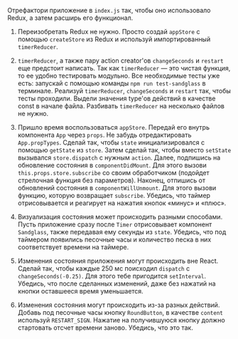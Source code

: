 Отрефактори приложение в `index.js` так, чтобы оно использовало Redux, а затем расширь его функционал.

1. Переизобретать Redux не нужно.
Просто создай `appStore` с помощью `createStore` из Redux и используй импортированный `timerReducer`.

2. `timerReducer`, а также пару action creator'ов `changeSeconds` и `restart` еще предстоит написать.
Так как `timerReducer` — это чистая функция, то ее удобно тестировать модульно.
Все необходимые тесты уже есть: запускай с помощью команды `npm run test-sandglass` в терминале.
Реализуй `timerReducer`, `changeSeconds` и `restart` так, чтобы тесты проходили.
Выдели значения type'ов действий в качестве const в начале файла.
Разбивать `timerReducer` на несколько файлов не нужно.

3. Пришло время воспользоваться `appStore`.
Передай его внутрь компонента `App` через `props`. Не забудь отредактировать `App.propTypes`.
Сделай так, чтобы `state` инициализировался с помощью `getState` из `store`.
Затем сделай так, чтобы вместо `setState` вызывался `store.dispatch` с нужным `action`.
Далее, подпишись на обновление состояния в `componentDidMount`.
Для этого вызови `this.props.store.subscribe` со своим обработчиком (подойдет стрелочная функция без параметров).
Наконец, отпишись от обновлений состояния в `componentWillUnmount`.
Для этого вызови функцию, которую возвращает `subscribe`.
Убедись, что таймер отрисовывается и реагирует на нажатия кнопок «минус» и «плюс».

4. Визуализация состояния может происходить разными способами.
Пусть приложение сразу после `Timer` отрисовывает компонент `Sandglass`, также передавая ему секунды из `state`.
Убедись, что под таймером появились песочные часы и количество песка в них соответствует времени на таймере.

5. Изменения состояния приложения могут происходить вне React.
Сделай так, чтобы каждые 250 мс поисходил `dispatch` с `changeSeconds(-0.25)`. Для этого тебе пригодится `setInterval`.
Убедись, что после сделанных изменений, даже без нажатий на кнопки оставшееся время уменьшается.

6. Изменения состояния могут происходить из-за разных действий.
Добавь под песочные часы кнопку `RoundButton`, в качестве `content` используй `RESTART_SIGN`.
Нажатие на получившуюся кнопку должно стартовать отсчет времени заново. Убедись, что это так.
